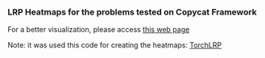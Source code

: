 ### LRP Heatmaps for the problems tested on Copycat Framework

For a better visualization, please access [this web page](https://www.jeiks.net/Stealing_DL_Models/framework-heatmaps)

Note: it was used this code for creating the heatmaps: [TorchLRP](https://github.com/fhvilshoj/TorchLRP/)
